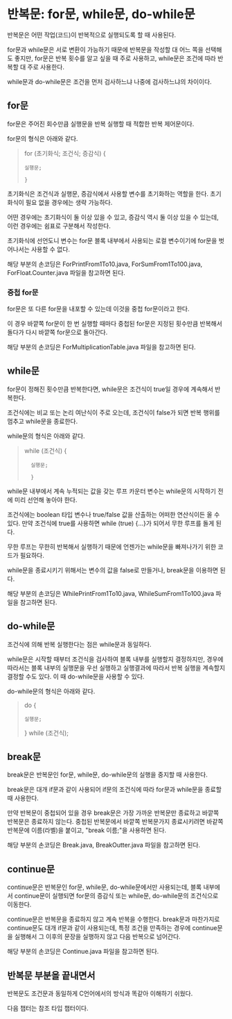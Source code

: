 # 반복문: for문, while문, do-while문
반복문은 어떤 작업(코드)이 반복적으로 실행되도록 할 때 사용된다.

for문과 while문은 서로 변환이 가능하기 때문에 반복문을 작성할 대 어느 쪽을 선택해도 좋지만, for문은 반복 횟수를 알고 싶을 때 주로 사용하고, while문은 조건에 따라 반복할 대 주로 사용한다.

while문과 do-while문은 조건을 먼저 검사하느냐 나중에 검사하느냐의 차이이다.

## for문
for문은 주어진 회수만큼 실행문을 반복 실행할 때 적합한 반복 제어문이다.

for문의 형식은 아래와 같다.

> for (초기화식; 조건식; 증감식) {
>
>     실행문;
>
>     }

초기화식은 조건식과 실행문, 증감식에서 사용할 변수를 초기화하는 역할을 한다. 초기화식이 필요 없을 경우에는 생략 가능하다.

어떤 경우에는 초기화식이 둘 이상 있을 수 있고, 증감식 역시 둘 이상 있을 수 있는데, 이런 경우에는 쉼표로 구분해서 작성한다.

초기화식에 선언도니 변수는 for문 블록 내부에서 사용되는 로컬 변수이기에 for문을 벗어나서는 사용할 수 없다.

해당 부분의 손코딩은 ForPrintFrom1To10.java, ForSumFrom1To100.java, ForFloat.Counter.java 파일을 참고하면 된다.

### 중첩 for문
for문은 또 다른 for문을 내포할 수 있는데 이것을 중첩 for문이라고 한다.

이 경우 바깥쪽 for문이 한 번 실행할 때마다 중첩된 for문은 지정된 횟수만큼 반복해서 돌다가 다시 바깥쪽 for문으로 돌아간다.

해당 부분의 손코딩은 ForMultiplicationTable.java 파일을 참고하면 된다.

## while문
for문이 정해진 횟수만큼 반복한다면, while문은 조건식이 true일 경우에 계속해서 반복한다.

조건식에는 비교 또는 논리 여난식이 주로 오는데, 조건식이 false가 되면 반복 행위를 멈추고 while문을 종료한다.

while문의 형식은 아래와 같다.

> while (조건식) {
> 
>       실행문;
> 
>       }

while문 내부에서 계속 누적되는 값을 갖는 루프 카운터 변수는 while문의 시작하기 전에 미리 선언해 놓아야 한다.

조건식에는 boolean 타입 변수나 true/false 값을 산출하는 어떠한 연산식이든 올 수 있다. 만약 조건식에 true를 사용하면 while (true) {...}가 되어서 무한 루프를 돌게 된다.

무한 루프는 무한히 반복해서 실행하기 때문에 언젠가는 while문을 빠져나가기 위한 코드가 필요하다.

while문을 종료시키기 위해서는 변수의 값을 false로 만들거나, break문을 이용하면 된다.

해당 부분의 손코딩은 WhilePrintFrom1To10.java, WhileSumFrom1To100.java 파일을 참고하면 된다.

## do-while문
조건식에 의해 반복 실행한다는 점은 while문과 동일하다.

while문은 시작할 때부터 조건식을 검사하여 블록 내부를 실행할지 결정하지만, 경우에 따라서는 블록 내부의 실행문을 우선 실행하고 실행결과에 따라서 반복 실행을 계속할지 결정할 수도 있다. 이 때 do-while문을 사용할 수 있다.

do-while문의 형식은 아래와 같다.

> do {
>
>     실행문;
> 
> } while (조건식);

## break문
break문은 반복문인 for문, while문, do-while문의 실행을 중지할 때 사용한다.

break문은 대개 if문과 같이 사용되어 if문의 조건식에 따라 for문과 while문을 종료할 때 사용한다.

만약 반복문이 중첩되어 있을 경우 break문은 가장 가까운 반복문만 종료하고 바깥쪽 반복문은 종료하지 않는다. 중첩된 반복문에서 바깥쪽 반복문가지 종료시키려면 바같쪽 반복문에 이름(라벨)을 붙이고, "break 이름;"을 사용하면 된다.

해당 부분의 손코딩은 Break.java, BreakOutter.java 파일을 참고하면 된다.

## continue문
continue문은 반복문인 for문, while문, do-while문에서만 사용되는데, 블록 내부에서 continue문이 실행되면 for문의 증감식 또는 while문, do-while문의 조건식으로 이동한다.

continue문은 반복문을 종료하지 않고 계속 반복을 수행한다. break문과 마찬가지로 continue문도 대개 if문과 같이 사용되는데, 특정 조건을 만족하는 경우에 continue문을 실행해서 그 이후의 문장을 실행하지 않고 다음 반복으로 넘어간다.

해당 부분의 손코딩은 Continue.java 파일을 참고하면 된다.

## 반복문 부분을 끝내면서
반복문도 조건문과 동일하게 C언어에서의 방식과 똑같아 이해하기 쉬웠다.

다음 챕터는 참조 타입 챕터이다.
